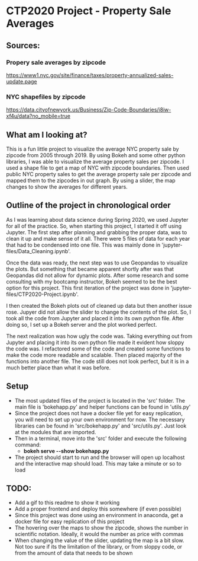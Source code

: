 # CTP2020 Project - Property Sale Averages

## Sources:
### Propery sale averages by zipcode
https://www1.nyc.gov/site/finance/taxes/property-annualized-sales-update.page
### NYC shapefiles by zipcode
https://data.cityofnewyork.us/Business/Zip-Code-Boundaries/i8iw-xf4u/data?no_mobile=true

## What am I looking at?
This is a fun little project to visualize the average NYC property sale by zipcode from 2005 through 2019. By using Bokeh and some other python libraries, I was able to visualize the average property sales per zipcode. I used a shape file to get a map of NYC with zipcode boundaries. Then used public NYC property sales to get the average property sale per zipcode and mapped them to the zipcodes in out graph. By using a slider, the map changes to show the averages for different years.    

## Outline of the project in chronological order 
As I was learning about data science during Spring 2020, we used Jupyter for all of the practice. So, when starting this project, I started it off using Jupyter. The first step after planning and grabbing the proper data, was to clean it up and make sense of it all. There were 5 files of data for each year that had to be condensed into one file. This was mainly done in 'jupyter-files/Data_Cleaning.ipynb'.

Once the data was ready, the next step was to use Geopandas to visualize the plots. But something that became apparent shortly after was that Geopandas did not allow for dynamic plots. After some research and some consulting with my bootcamp instructor, Bokeh seemed to be the best option for this project. This first iteration of the project was done in 'jupyter-files/CTP2020-Project.ipynb'. 

I then created the Bokeh plots out of cleaned up data but then another issue rose. Jupyer did not allow the slider to change the contents of the plot. So, I took all the code from Jupyter and placed it into its own python file. After doing so, I set up a Bokeh server and the plot worked perfect.

The next realization was how ugly the code was. Taking everything out from Jupyter and placing it into its own python file made it evident how sloppy the code was. I refactored some of the code and created some functions to make the code more readable and scalable. Then placed majority of the functions into another file. The code still does not look perfect, but it is in a much better place than what it was before.


## Setup
- The most updated files of the project is located in the 'src' folder. The main file is 'bokehapp.py' and helper functions can be found in 'utils.py' 
- Since the project does not have a docker file yet for easy replication, you will need to set up your own environment for now. The necessary libraries can be found in 'src/bokehapp.py' and 'src/utils.py'. Just look at the modules that are imported.
- Then in a terminal, move into the 'src' folder and execute the following command:
    - **bokeh serve --show bokehapp.py**
- The project should start to run and the browser will open up localhost and the interactive map should load. This may take a minute or so to load

## TODO: 
- Add a gif to this readme to show it working
- Add a proper frontend and deploy this somewhere (if even possible)
- Since this project was done using an environment in anaconda, get a docker file for easy replication of this project
- The hovering over the maps to show the zipcode, shows the number in scientific notation. Ideally, it would the number as price with commas  
- When changing the value of the slider, updating the map is a bit slow. Not too sure if its the limitation of the library, or from sloppy code, or from the amount of data that needs to be shown
